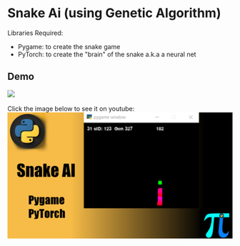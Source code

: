 # Snake Ai (using Genetic Algorithm)

Libraries Required:
- Pygame: to create the snake game
- PyTorch: to create the "brain" of the snake a.k.a a neural net

## Demo

<a href="https://www.youtube.com/watch?v=omZq7bOftdw"><img src="https://github.com/GSAUC3/Snake-Ai/blob/master/img/gif.gif"></a>




Click the image below to see it on youtube:
<a href="https://www.youtube.com/watch?v=BjQBL59C5Ms&t=1s"><img src="https://github.com/GSAUC3/Snake-Ai/blob/master/img/sap.png"></a>




